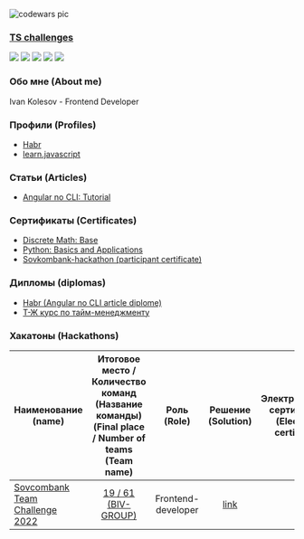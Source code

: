 ![codewars pic](https://www.codewars.com/users/ivanobivan/badges/large)

### [TS challenges](https://github.com/type-challenges/type-challenges?tab=readme-ov-file)

<img src="https://progress-bar.xyz/100/?title=warm-up"/> <img src="https://progress-bar.xyz/100/?title=easy"/> <img src="https://progress-bar.xyz/1/?title=medium"/> <img src="https://progress-bar.xyz/0/?title=hard"/> <img src="https://progress-bar.xyz/0/?title=extreme"/>


### Обо мне (About me)
Ivan Kolesov - Frontend Developer

### Профили (Profiles)
- [Habr](https://habr.com/ru/users/obivan_jedi/)
- [learn.javascript](https://learn.javascript.ru/profile/jesse-ventura)

### Статьи (Articles)
- [Angular no CLI: Tutorial](https://habr.com/ru/post/656529/)

### Сертификаты (Certificates)
- [Discrete Math: Base](https://github.com/ivanobivan/portfolio-resume/blob/234011a668e883facde2da8e5b522c96d28460b5/assets/certificates/stepik-certificate-91-7422db4.pdf)
- [Python: Basics and Applications](https://github.com/ivanobivan/portfolio-resume/blob/234011a668e883facde2da8e5b522c96d28460b5/assets/certificates/stepik-certificate-512-15cf4ba.pdf)
- [Sovkombank-hackathon (participant certificate)](https://github.com/ivanobivan/portfolio-resume/blob/234011a668e883facde2da8e5b522c96d28460b5/assets/certificates/sovlombank-hk-certificate.pdf)

### Дипломы (diplomas)
- [Habr (Angular no CLI article diplome)](https://github.com/ivanobivan/portfolio-resume/blob/main/assets/diplomas/obivan_jedi.pdf)
- [Т-Ж курс по тайм-менеджменту](https://github.com/ivanobivan/portfolio-resume/blob/main/assets/diplomas/my_diploma_course_pro_time.pdf)

### Хакатоны (Hackathons)

| Наименование (name) | Итоговое место / Количество команд (Название команды) <br/>  (Final place / Number of teams (Team name) |  Роль (Role) | Решение (Solution) | Электронный сертификат (Electronic certificate) |
|----------|:-------------:|:------------:|:------------:|------:|
| [Sovcombank Team Challenge 2022](https://scbteamchallenge.sk.ru/)  | [19 / 61 (BIV-GROUP)](https://codenrock.com/contests/scbteamchallenge-codenrock#/rating/2389) |  Frontend-developer  | [link](https://github.com/ivanobivan/SovcombankSolution) | [link](https://github.com/ivanobivan/portfolio-resume/blob/234011a668e883facde2da8e5b522c96d28460b5/assets/certificates/sovlombank-hk-certificate.pdf) |
